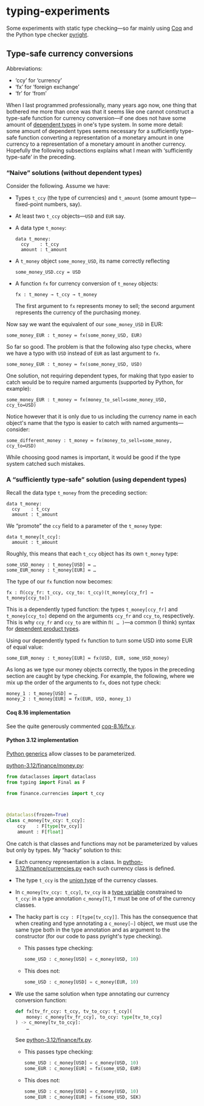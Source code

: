 # typing-experiments

Some experiments with static type checking—so far mainly using
[Coq](https://coq.inria.fr/)
and the Python type checker
[pyright](https://github.com/microsoft/pyright).
## Type-safe currency conversions

Abbreviations:

- ‘ccy’ for ‘currency’
- ‘fx’  for ‘foreign exchange’
- ‘fr’  for ‘from’

When I last programmed professionally, many years ago now, one thing that
bothered me more than once was that it seems like one cannot construct a
type-safe function for currency conversion—if one does not have some amount of
[dependent types](https://en.wikipedia.org/wiki/Dependent_type) in one's type
system. In some more detail: some amount of dependent types seems necessary for
a sufficiently type-safe function converting a representation of a monetary
amount in one currency to a representation of a monetary amount in another
currency. Hopefully the following subsections explains what I mean with
‘sufficiently type-safe’ in the preceding.

### “Naive” solutions (without dependent types)

Consider the following. Assume we have:

- Types `t_ccy` (the type of currencies) and `t_amount` (some amount
  type—fixed-point numbers, say).
- At least two `t_ccy` objects—`USD` and `EUR` say.
- A data type `t_money`:  
  
  ```
  data t_money:
    ccy    : t_ccy
    amount : t_amount
  ```
- A `t_money` object `some_money_USD`, its name correctly reflecting  
  
  ```
  some_money_USD.ccy = USD
  ```
- A function `fx` for currency conversion of `t_money` objects:  
  
  ```
  fx : t_money → t_ccy → t_money
  ```
  The first argument to `fx` represents money to sell; the second argument
  represents the currency of the purchasing money.

Now say we want the equivalent of our `some_money_USD` in EUR:
```
some_money_EUR : t_money ≔ fx(some_money_USD, EUR)
```

So far so good. The problem is that the following also type checks, where we
have a typo with `USD` instead of `EUR` as last argument to `fx`.
```
some_money_EUR : t_money ≔ fx(some_money_USD, USD)
```

One solution, not requiring dependent types, for making that typo easier to
catch would be to require named arguments (supported by Python, for example):
```
some_money_EUR : t_money ≔ fx(money_to_sell=some_money_USD, ccy_to=USD)
```

Notice however that it is only due to us including the currency name in each
object's name that the typo is easier to catch with named arguments—consider:
```
some_different_money : t_money ≔ fx(money_to_sell=some_money, ccy_to=USD)
```

While choosing good names is important, it would be good if the type system
catched such mistakes.

### A “sufficiently type-safe” solution (using dependent types)

Recall the data type `t_money` from the preceding section:
```
data t_money:
  ccy    : t_ccy
  amount : t_amount
```

We “promote” the `ccy` field to a parameter of the
`t_money` type:
```
data t_money[t_ccy]:
  amount : t_amount
```
Roughly, this means that each `t_ccy` object has its own `t_money` type:
```
some_USD_money : t_money[USD] ≔ …
some_EUR_money : t_money[EUR] ≔ …
```

The type of our `fx` function now becomes:
```
fx : Π(ccy_fr: t_ccy, ccy_to: t_ccy)(t_money[ccy_fr] → t_money[ccy_to])
```
This is a dependently typed function: the types `t_money[ccy_fr]` and
`t_money[ccy_to]` depend on the arguments `ccy_fr` and `ccy_to`, respectively.
This is why `ccy_fr` and `ccy_to` are within `Π( … )`—a common (I think) syntax
for
[dependent product types](https://en.wikipedia.org/wiki/Dependent_type#Π_type).

Using our dependently typed `fx` function to turn some USD into some EUR of
equal value:
```
some_EUR_money : t_money[EUR] ≔ fx(USD, EUR, some_USD_money)
```

As long as we type our money objects correctly, the typos in the preceding
section are caught by type checking. For example, the following, where we mix up
the order of the arguments to `fx`, does not type check:
```
money_1 : t_money[USD] ≔ …
money_2 : t_money[EUR] ≔ fx(EUR, USD, money_1)
```
#### Coq 8.16 implementation

See the quite generously commented
[coq-8.16/fx.v](coq-8.16/fx.v).
#### Python 3.12 implementation

[Python generics](https://docs.python.org/3/library/typing.html#generics) allow
classes to be parameterized.

[python-3.12/finance/money.py](python-3.12/finance/money.py):

```py
from dataclasses import dataclass
from typing import Final as F

from finance.currencies import t_ccy



@dataclass(frozen=True)
class c_money[tv_ccy: t_ccy]:
    ccy    : F[type[tv_ccy]]
    amount : F[float]
```
One catch is that classes and functions may not be parameterized by values but
only by types. My “hacky” solution to this:

- Each currency representation is a class. In
  [python-3.12/finance/currencies.py](python-3.12/finance/currencies.py) each
  such currency class is defined.

- The type `t_ccy` is the
  [union type](https://docs.python.org/3/library/typing.html#typing.Union)
  of the currency classes.

- In `c_money[tv_ccy: t_ccy]`, `tv_ccy` is a
  [type variable](https://docs.python.org/3/library/typing.html#typing.TypeVar)
  constrained to `t_ccy`: in a type annotation `c_money[T]`, `T` must be one of
  of the currency classes.

- The hacky part is `ccy : F[type[tv_ccy]]`. This has the consequence that when
  creating and type annotating a `c_money[–]` object, we must use the same type
  both in the type annotation and as argument to the constructor (for our code
  to pass pyright's type checking).

  - This passes type checking:

    ```py
    some_USD : c_money[USD] = c_money(USD, 10)
    ```

  - This does not:

    ```py
    some_USD : c_money[USD] = c_money(EUR, 10)
    ```

- We use the same solution when type annotating our currency conversion
  function:

  ```py
  def fx[tv_fr_ccy: t_ccy, tv_to_ccy: t_ccy](
      money: c_money[tv_fr_ccy], to_ccy: type[tv_to_ccy]
  ) -> c_money[tv_to_ccy]:
      …
  ```

  See
  [python-3.12/finance/fx.py](python-3.12/finance/fx.py).

  - This passes type checking:

    ```py
    some_USD : c_money[USD] = c_money(USD, 10)
    some_EUR : c_money[EUR] = fx(some_USD, EUR)
    ```

  - This does not:

    ```py
    some_USD : c_money[USD] = c_money(USD, 10)
    some_EUR : c_money[EUR] = fx(some_USD, SEK)
    ```
